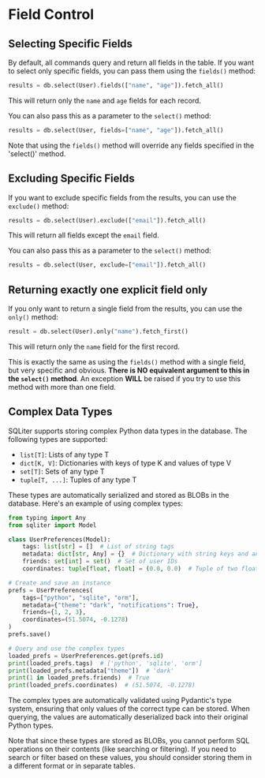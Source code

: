 # Field Control

## Selecting Specific Fields

By default, all commands query and return all fields in the table. If you want
to select only specific fields, you can pass them using the `fields()`
method:

```python
results = db.select(User).fields(["name", "age"]).fetch_all()
```

This will return only the `name` and `age` fields for each record.

You can also pass this as a parameter to the `select()` method:

```python
results = db.select(User, fields=["name", "age"]).fetch_all()
```

Note that using the `fields()` method will override any fields specified in the
'select()' method.

## Excluding Specific Fields

If you want to exclude specific fields from the results, you can use the
`exclude()` method:

```python
results = db.select(User).exclude(["email"]).fetch_all()
```

This will return all fields except the `email` field.

You can also pass this as a parameter to the `select()` method:

```python
results = db.select(User, exclude=["email"]).fetch_all()
```

## Returning exactly one explicit field only

If you only want to return a single field from the results, you can use the
`only()` method:

```python
result = db.select(User).only("name").fetch_first()
```

This will return only the `name` field for the first record.

This is exactly the same as using the `fields()` method with a single field, but
very specific and obvious. **There is NO equivalent argument to this in the
`select()` method**. An exception **WILL** be raised if you try to use this method
with more than one field.

## Complex Data Types

SQLiter supports storing complex Python data types in the database. The following types are supported:

- `list[T]`: Lists of any type T
- `dict[K, V]`: Dictionaries with keys of type K and values of type V
- `set[T]`: Sets of any type T
- `tuple[T, ...]`: Tuples of any type T

These types are automatically serialized and stored as BLOBs in the database. Here's an example of using complex types:

```python
from typing import Any
from sqliter import Model

class UserPreferences(Model):
    tags: list[str] = []  # List of string tags
    metadata: dict[str, Any] = {}  # Dictionary with string keys and any value type
    friends: set[int] = set()  # Set of user IDs
    coordinates: tuple[float, float] = (0.0, 0.0)  # Tuple of two floats

# Create and save an instance
prefs = UserPreferences(
    tags=["python", "sqlite", "orm"],
    metadata={"theme": "dark", "notifications": True},
    friends={1, 2, 3},
    coordinates=(51.5074, -0.1278)
)
prefs.save()

# Query and use the complex types
loaded_prefs = UserPreferences.get(prefs.id)
print(loaded_prefs.tags)  # ['python', 'sqlite', 'orm']
print(loaded_prefs.metadata["theme"])  # 'dark'
print(1 in loaded_prefs.friends)  # True
print(loaded_prefs.coordinates)  # (51.5074, -0.1278)
```

The complex types are automatically validated using Pydantic's type system, ensuring that only values of the correct type can be stored. When querying, the values are automatically deserialized back into their original Python types.

Note that since these types are stored as BLOBs, you cannot perform SQL operations on their contents (like searching or filtering). If you need to search or filter based on these values, you should consider storing them in a different format or in separate tables.
